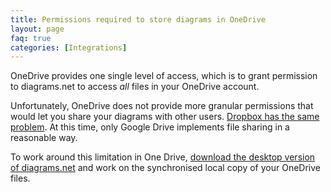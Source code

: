 ```yaml
---
title: Permissions required to store diagrams in OneDrive
layout: page
faq: true
categories: [Integrations]
---
```


OneDrive provides one single level of access, which is to grant permission to diagrams.net to access _all_ files in your OneDrive account.

Unfortunately, OneDrive does not provide more granular permissions that would let you share your diagrams with other users. [Dropbox has the same problem](/doc/faq/share-diagram/dropbox.html). At this time, only Google Drive implements file sharing in a reasonable way.

To work around this limitation in One Drive, [download the desktop version of diagrams.net](http://get.diagrams.net/) and work on the synchronised local copy of your OneDrive files.
